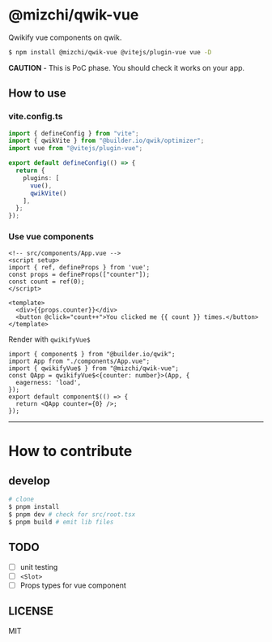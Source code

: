 # @mizchi/qwik-vue

Qwikify vue components on qwik.

```bash
$ npm install @mizchi/qwik-vue @vitejs/plugin-vue vue -D
```

**CAUTION** - This is PoC phase. You should check it works on your app.

## How to use

### vite.config.ts

```ts
import { defineConfig } from "vite";
import { qwikVite } from "@builder.io/qwik/optimizer";
import vue from "@vitejs/plugin-vue";

export default defineConfig(() => {
  return {
    plugins: [
      vue(),
      qwikVite()
    ],
  };
});
```

### Use vue components

```vue
<!-- src/components/App.vue -->
<script setup>
import { ref, defineProps } from 'vue';
const props = defineProps(["counter"]);
const count = ref(0);
</script>

<template>
  <div>{{props.counter}}</div>
  <button @click="count++">You clicked me {{ count }} times.</button>
</template>
```

Render with `qwikifyVue$`

```tsx
import { component$ } from "@builder.io/qwik";
import App from "./components/App.vue";
import { qwikifyVue$ } from "@mizchi/qwik-vue";
const QApp = qwikifyVue$<{counter: number}>(App, {
  eagerness: 'load',
});
export default component$(() => {
  return <QApp counter={0} />;
});
```

---

# How to contribute

## develop

```bash
# clone
$ pnpm install
$ pnpm dev # check for src/root.tsx
$ pnpm build # emit lib files
```

## TODO

- [ ] unit testing
- [ ] `<Slot>`
- [ ] Props types for vue component

## LICENSE

MIT
